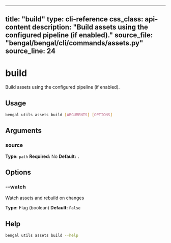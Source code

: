 
---
title: "build"
type: cli-reference
css_class: api-content
description: "Build assets using the configured pipeline (if enabled)."
source_file: "bengal/bengal/cli/commands/assets.py"
source_line: 24
---

# build

Build assets using the configured pipeline (if enabled).


## Usage

```bash
bengal utils assets build [ARGUMENTS] [OPTIONS]
```

## Arguments

### source

**Type:** `path`
**Required:** No
**Default:** `.`


## Options

### --watch

Watch assets and rebuild on changes

**Type:** Flag (boolean)
**Default:** `False`





## Help

```bash
bengal utils assets build --help
```